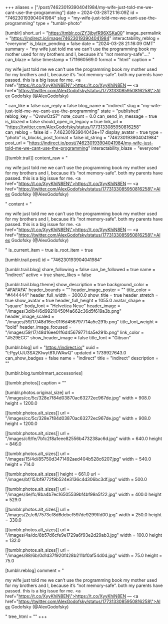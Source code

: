 +++
aliases = ["/post/746230193904041984/my-wife-just-told-me-we-cant-use-the-programming"]
date = 2024-03-28T21:16:09Z
id = "746230193904041984"
slug = "my-wife-just-told-me-we-cant-use-the-programming"
type = "tumblr-photo"

[tumblr]
short_url = "https://tmblr.co/ZY3jbyfR96XSKa00"
image_permalink = "https://indirect.io/image/746230193904041984"
interactability_reblog = "everyone"
is_blaze_pending = false
date = "2024-03-28 21:16:09 GMT"
summary = "my wife just told me we can't use the programming book my mother used for my brothers and I, because it's \"not memory-safe\"...."
can_blaze = false
timestamp = 1711660569.0
format = "html"
caption = "<p>my wife just told me we can&rsquo;t use the programming book my mother used for my brothers and I, because it&rsquo;s &ldquo;not memory-safe&rdquo;. both my parents have passed. this is a big issue for me. <a href=\"https://t.co/XyyKhiN8EN\">https://t.co/XyyKhiN8EN</a> — <a href=\"https://twitter.com/AlexGodofsky/status/1773133085950816258\">Alex Godofsky (@AlexGodofsky)</a></p>"
can_like = false
can_reply = false
blog_name = "indirect"
slug = "my-wife-just-told-me-we-cant-use-the-programming"
state = "published"
reblog_key = "QvswOzS7"
note_count = 0.0
can_send_in_message = true
is_blazed = false
should_open_in_legacy = true
link_url = "https://twitter.com/AlexGodofsky/status/1773133085950816258"
can_reblog = false
id = 7.46230193904042e+17
display_avatar = true
type = "photo"
is_blocks_post_format = false
id_string = "746230193904041984"
post_url = "https://indirect.io/post/746230193904041984/my-wife-just-told-me-we-cant-use-the-programming"
interactability_blaze = "everyone"

[[tumblr.trail]]
content_raw = "<p>my wife just told me we can’t use the programming book my mother used for my brothers and I, because it’s “not memory-safe”. both my parents have passed. this is a big issue for me. <a href=\"https://t.co/XyyKhiN8EN\">https://t.co/XyyKhiN8EN</a> — <a href=\"https://twitter.com/AlexGodofsky/status/1773133085950816258\">Alex Godofsky (@AlexGodofsky)</a></p>"
content = "<p>my wife just told me we can&rsquo;t use the programming book my mother used for my brothers and I, because it&rsquo;s &ldquo;not memory-safe&rdquo;. both my parents have passed. this is a big issue for me. <a href=\"https://t.co/XyyKhiN8EN\">https://t.co/XyyKhiN8EN</a> &mdash; <a href=\"https://twitter.com/AlexGodofsky/status/1773133085950816258\">Alex Godofsky (@AlexGodofsky)</a></p>"
is_current_item = true
is_root_item = true

[tumblr.trail.post]
id = "746230193904041984"

[tumblr.trail.blog]
share_following = false
can_be_followed = true
name = "indirect"
active = true
share_likes = false

[tumblr.trail.blog.theme]
show_description = true
background_color = "#FAFAFA"
header_bounds = ""
header_image_poster = ""
title_color = "#444444"
header_full_width = 3000.0
show_title = true
header_stretch = true
show_avatar = true
header_full_height = 1055.0
avatar_shape = "square"
body_font = "Helvetica Neue"
header_image = "/images/3d/b4/6d99210450f4a662c36d5f619a3b.png"
header_image_scaled = "/images/59/17/48d16ee01f6d456797714a5e291b.png"
title_font_weight = "bold"
header_image_focused = "/images/59/17/48d16ee01f6d456797714a5e291b.png"
link_color = "#529ECC"
show_header_image = false
title_font = "Gibson"

[tumblr.blog]
url = "https://indirect.io/"
uuid = "t:PgyUJU3SA2Klwyt81UWAwQ"
updated = 1739927643.0
can_show_badges = false
name = "indirect"
title = "indirect"
description = ""

[tumblr.blog.tumblrmart_accessories]

[[tumblr.photos]]
caption = ""

[tumblr.photos.original_size]
url = "/images/cc/5c/328e7f84d03870ac63272ec967de.jpg"
width = 908.0
height = 1200.0

[[tumblr.photos.alt_sizes]]
url = "/images/cc/5c/328e7f84d03870ac63272ec967de.jpg"
width = 908.0
height = 1200.0

[[tumblr.photos.alt_sizes]]
url = "/images/c9/fe/7b1c2f8a1eee82556b473238ac6d.jpg"
width = 640.0
height = 846.0

[[tumblr.photos.alt_sizes]]
url = "/images/15/4d/85750d3471492aed404b528c6207.jpg"
width = 540.0
height = 714.0

[[tumblr.photos.alt_sizes]]
height = 661.0
url = "/images/bf/15/bf9772f9b524e3136c4d306bc3df.jpg"
width = 500.0

[[tumblr.photos.alt_sizes]]
url = "/images/4e/fc/8ba4b7ec16505539bf4bf99a5f22.jpg"
width = 400.0
height = 529.0

[[tumblr.photos.alt_sizes]]
url = "/images/2c/c6/7573cf8d6debcf597de9299ffd00.jpg"
width = 250.0
height = 330.0

[[tumblr.photos.alt_sizes]]
url = "/images/4a/dc/8b57d6cfe9e1729a6f93e2d29ab3.jpg"
width = 100.0
height = 132.0

[[tumblr.photos.alt_sizes]]
url = "/images/88/6b/0d1d37f920f428b211bf0af54d0d.jpg"
width = 75.0
height = 75.0

[tumblr.reblog]
comment = "<p>my wife just told me we can’t use the programming book my mother used for my brothers and I, because it’s “not memory-safe”. both my parents have passed. this is a big issue for me. <a href=\"https://t.co/XyyKhiN8EN\">https://t.co/XyyKhiN8EN</a> — <a href=\"https://twitter.com/AlexGodofsky/status/1773133085950816258\">Alex Godofsky (@AlexGodofsky)</a></p>"
tree_html = ""
+++
